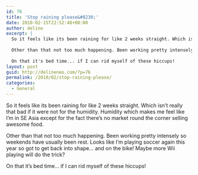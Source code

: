 ```yaml
---
id: 76
title: 'Stop raining please&#8230;'
date: 2010-02-15T22:52:48+00:00
author: deline
excerpt: |
  So it feels like its been raining for like 2 weeks straight. Which isn't really that bad if it were not for the humidity. Humidity which makes me feel like I'm in SE Asia except for the fact there's no market round the corner selling awesome food.
  
  Other than that not too much happening. Been working pretty intensely so weekends have usually been rest. Looks like I'm playing soccer again this year so got to get back into shape... and on the bike! Maybe more Wii playing will do the trick?
  
  On that it's bed time... if I can rid myself of these hiccups!
layout: post
guid: http://delineneo.com/?p=76
permalink: /2010/02/stop-raining-please/
categories:
  - General
---
```

So it feels like its been raining for like 2 weeks straight. Which isn&#8217;t really that bad if it were not for the humidity. Humidity which makes me feel like I&#8217;m in SE Asia except for the fact there&#8217;s no market round the corner selling awesome food.

Other than that not too much happening. Been working pretty intensely so weekends have usually been rest. Looks like I&#8217;m playing soccer again this year so got to get back into shape&#8230; and on the bike! Maybe more Wii playing will do the trick?

On that it&#8217;s bed time&#8230; if I can rid myself of these hiccups!
